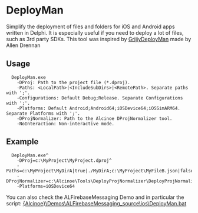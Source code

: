DeployMan
=========
                                 
Simplify the deployment of files and folders for iOS and 
Android apps written in Delphi. It is especially useful 
if you need to deploy a lot of files, such as 3rd party SDKs. 
This tool was inspired by [GrijjyDeployMan](https://github.com/grijjy/GrijjyDeployMan) 
made by Allen Drennan
 
Usage
-----

```
  DeployMan.exe
    -DProj: Path to the project file (*.dproj).
    -Paths: <LocalPath>|<IncludeSubDirs>|<RemotePath>. Separate paths with ';'.
    -Configurations: Default Debug;Release. Separate Configurations with ';'.
    -Platforms: Default Android;Android64;iOSDevice64;iOSSimARM64. Separate Platforms with ';'.
    -DProjNormalizer: Path to the Alcinoe DProjNormalizer tool.
    -NoInteraction: Non-interactive mode.
```

Example
-------

```
  DeployMan.exe^
    -DProj=c:\MyProject\MyProject.dproj^
    -Paths=c:\MyProject\MyDirA|true|./MyDirA;c:\MyProject\MyFileB.json|false|./MyFileB.jsonB^
    -DProjNormalizer=c:\Alcinoe\Tools\DeployProjNormalizer\DeployProjNormalizer.exe^
    -Platforms=iOSDevice64
```
    
You can also check the ALFirebaseMessaging Demo and in particular the script:
[{Alcinoe}\Demos\ALFirebaseMessaging\_source\ios\DeployMan.bat](https://github.com/MagicFoundation/Alcinoe/tree/master/Demos/ALFirebaseMessaging/_source/ios/DeployMan.bat)